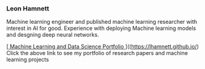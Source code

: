 ### Leon Hamnett

Machine learning engineer and published machine learning researcher with interest in AI for good. Experience with deploying Machine learning models and desgning deep neural networks.

[<u> Machine Learning and Data Science Portfolio </u>]((https://lhamnett.github.io/)
Click the above link to see my portfolio of research papers and machine learning projects

